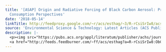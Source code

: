 ```yaml
---
title: '[ASAP] Origin and Radiative Forcing of Black Carbon Aerosol: Production and
  Consumption Perspectives'
date: '2018-05-14'
linkTitle: http://feedproxy.google.com/~r/acs/esthag/~3/R-rCsiSrIw8/acs.est.8b01873
source: 'Environmental Science & Technology: Latest Articles (ACS Publications)'
description: |-
  <p><img src="https://pubs.acs.org/appl/literatum/publisher/achs/journals/content/esthag/0/esthag.ahead-of-print/acs.est.8b01873/20180514/images/medium/es-2018-018735_0005.gif" alt="TOC Graphic"/></p><div><cite>Environmental Science & Technology</cite></div><div>DOI: 10.1021/acs.est.8b01873</div><div class="feedflare">
  <a href="http://feeds.feedburner.com/~ff/acs/esthag?a=R-rCsiSrIw8:ObCCnI1Z__E:yIl2AUoC8zA"><img src="http://feeds.feedburner.com/~ff/acs/esthag?d=yIl2AUoC8zA" border="0"></img></a>
---
```

